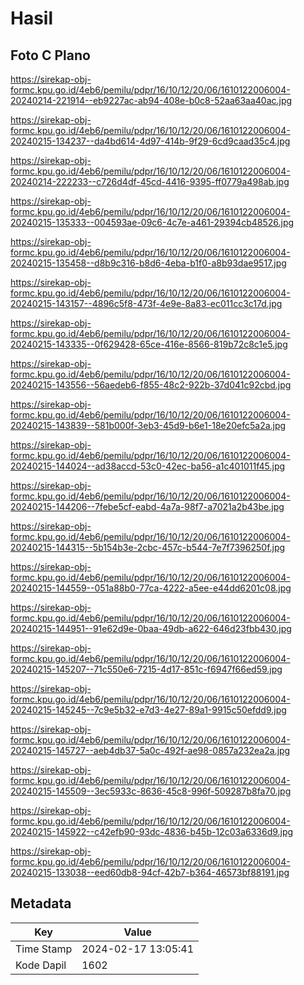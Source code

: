 # Hasil

## Foto C Plano

https://sirekap-obj-formc.kpu.go.id/4eb6/pemilu/pdpr/16/10/12/20/06/1610122006004-20240214-221914--eb9227ac-ab94-408e-b0c8-52aa63aa40ac.jpg

https://sirekap-obj-formc.kpu.go.id/4eb6/pemilu/pdpr/16/10/12/20/06/1610122006004-20240215-134237--da4bd614-4d97-414b-9f29-6cd9caad35c4.jpg

https://sirekap-obj-formc.kpu.go.id/4eb6/pemilu/pdpr/16/10/12/20/06/1610122006004-20240214-222233--c726d4df-45cd-4416-9395-ff0779a498ab.jpg

https://sirekap-obj-formc.kpu.go.id/4eb6/pemilu/pdpr/16/10/12/20/06/1610122006004-20240215-135333--004593ae-09c6-4c7e-a461-29394cb48526.jpg

https://sirekap-obj-formc.kpu.go.id/4eb6/pemilu/pdpr/16/10/12/20/06/1610122006004-20240215-135458--d8b9c316-b8d6-4eba-b1f0-a8b93dae9517.jpg

https://sirekap-obj-formc.kpu.go.id/4eb6/pemilu/pdpr/16/10/12/20/06/1610122006004-20240215-143157--4896c5f8-473f-4e9e-8a83-ec011cc3c17d.jpg

https://sirekap-obj-formc.kpu.go.id/4eb6/pemilu/pdpr/16/10/12/20/06/1610122006004-20240215-143335--0f629428-65ce-416e-8566-819b72c8c1e5.jpg

https://sirekap-obj-formc.kpu.go.id/4eb6/pemilu/pdpr/16/10/12/20/06/1610122006004-20240215-143556--56aedeb6-f855-48c2-922b-37d041c92cbd.jpg

https://sirekap-obj-formc.kpu.go.id/4eb6/pemilu/pdpr/16/10/12/20/06/1610122006004-20240215-143839--581b000f-3eb3-45d9-b6e1-18e20efc5a2a.jpg

https://sirekap-obj-formc.kpu.go.id/4eb6/pemilu/pdpr/16/10/12/20/06/1610122006004-20240215-144024--ad38accd-53c0-42ec-ba56-a1c401011f45.jpg

https://sirekap-obj-formc.kpu.go.id/4eb6/pemilu/pdpr/16/10/12/20/06/1610122006004-20240215-144206--7febe5cf-eabd-4a7a-98f7-a7021a2b43be.jpg

https://sirekap-obj-formc.kpu.go.id/4eb6/pemilu/pdpr/16/10/12/20/06/1610122006004-20240215-144315--5b154b3e-2cbc-457c-b544-7e7f7396250f.jpg

https://sirekap-obj-formc.kpu.go.id/4eb6/pemilu/pdpr/16/10/12/20/06/1610122006004-20240215-144559--051a88b0-77ca-4222-a5ee-e44dd6201c08.jpg

https://sirekap-obj-formc.kpu.go.id/4eb6/pemilu/pdpr/16/10/12/20/06/1610122006004-20240215-144951--91e62d9e-0baa-49db-a622-646d23fbb430.jpg

https://sirekap-obj-formc.kpu.go.id/4eb6/pemilu/pdpr/16/10/12/20/06/1610122006004-20240215-145207--71c550e6-7215-4d17-851c-f6947f66ed59.jpg

https://sirekap-obj-formc.kpu.go.id/4eb6/pemilu/pdpr/16/10/12/20/06/1610122006004-20240215-145245--7c9e5b32-e7d3-4e27-89a1-9915c50efdd9.jpg

https://sirekap-obj-formc.kpu.go.id/4eb6/pemilu/pdpr/16/10/12/20/06/1610122006004-20240215-145727--aeb4db37-5a0c-492f-ae98-0857a232ea2a.jpg

https://sirekap-obj-formc.kpu.go.id/4eb6/pemilu/pdpr/16/10/12/20/06/1610122006004-20240215-145509--3ec5933c-8636-45c8-996f-509287b8fa70.jpg

https://sirekap-obj-formc.kpu.go.id/4eb6/pemilu/pdpr/16/10/12/20/06/1610122006004-20240215-145922--c42efb90-93dc-4836-b45b-12c03a6336d9.jpg

https://sirekap-obj-formc.kpu.go.id/4eb6/pemilu/pdpr/16/10/12/20/06/1610122006004-20240215-133038--eed60db8-94cf-42b7-b364-46573bf88191.jpg


## Metadata

| Key        | Value               |
| ---------- | ------------------- |
| Time Stamp | 2024-02-17 13:05:41 |
| Kode Dapil | 1602                |



